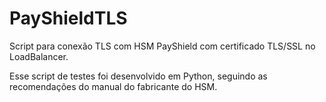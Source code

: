 # PayShieldTLS
Script para conexão TLS com HSM PayShield com certificado TLS/SSL no LoadBalancer.

Esse script de testes foi desenvolvido em Python, seguindo as recomendações do manual do fabricante do HSM.
